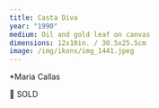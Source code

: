 ```yaml
---
title: Casta Diva
year: "1990"
medium: Oil and gold leaf on canvas
dimensions: 12x10in. / 30.5x25.5cm
image: /img/ikons/img_1441.jpeg
---
```

*Maria Callas

🔴 SOLD
